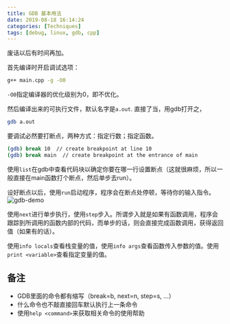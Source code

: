 ```yaml
---
title: GDB 基本用法
date: 2019-08-18 16:14:24
categories: [Techniques]
tags: [debug, linux, gdb, cpp]
---
```


废话以后有时间再加。

首先编译时开启调试选项：
```bash
g++ main.cpp -g -O0
```
`-O0`指定编译器的优化级别为0，即不优化。

然后编译出来的可执行文件，默认名字是`a.out`. 直接了当，用gdb打开之，
```bash
gdb a.out
```

<!-- more -->

要调试必然要打断点，两种方式：指定行数；指定函数。
```bash
(gdb) break 10  // create breakpoint at line 10
(gdb) break main  // create breakpoint at the entrance of main
```
使用`list`在gdb中查看代码块以确定你要在哪一行设置断点（这就很麻烦，所以一般直接在main函数打个断点，然后单步去run）。

设好断点以后，使用`run`启动程序，程序会在断点处停顿，等待你的输入指令。
![gdb-demo](gdb-demo.png)

使用`next`进行单步执行，使用`step`步入。所谓步入就是如果有函数调用，程序会跟踪到所调用的函数内部的代码，而单步的话，则会直接完成函数调用，获得返回值（如果有的话）。

使用`info locals`查看栈变量的值，使用`info args`查看函数传入参数的值。使用`print <variable>`查看指定变量的值。

## 备注

- GDB里面的命令都有缩写（break=b, next=n, step=s, ...）
- 什么命令也不敲直接回车默认执行上一条命令
- 使用`help <command>`来获取相关命令的使用帮助
